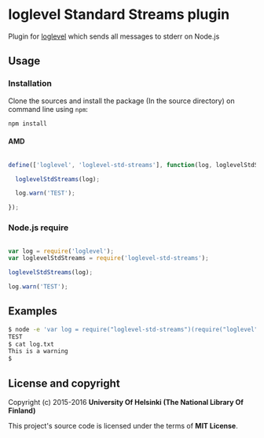 # loglevel Standard Streams plugin

Plugin for [loglevel](https://github.com/pimterry/loglevel) which sends all messages to stderr on Node.js

## Usage

### Installation

Clone the sources and install the package (In the source directory) on command line using `npm`:

```sh
npm install
```

#### AMD

```javascript

define(['loglevel', 'loglevel-std-streams'], function(log, loglevelStdStreams) {

  loglevelStdStreams(log);

  log.warn('TEST');

});

```

### Node.js require

```javascript

var log = require('loglevel');
var loglevelStdStreams = require('loglevel-std-streams');

loglevelStdStreams(log);

log.warn('TEST');

```

## Examples

```sh
$ node -e 'var log = require("loglevel-std-streams")(require("loglevel"));log.warn("This is a warning");console.log("TEST");' 2>log.txt
TEST
$ cat log.txt
This is a warning
$ 
```

## License and copyright

Copyright (c) 2015-2016 **University Of Helsinki (The National Library Of Finland)**

This project's source code is licensed under the terms of **MIT License**.